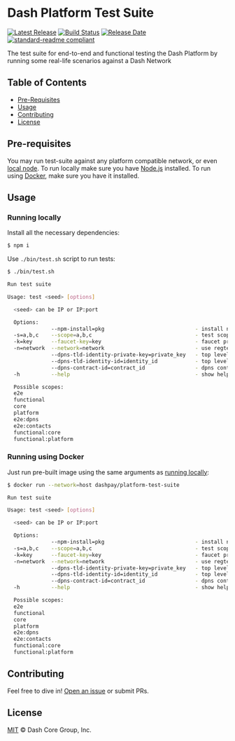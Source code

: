 # Dash Platform Test Suite

[![Latest Release](https://img.shields.io/github/v/release/dashevo/platform-test-suite)](https://github.com/dashevo/platform-test-suite/releases/latest)
[![Build Status](https://github.com/dashevo/platform-test-suite/actions/workflows/test_and_release.yml/badge.svg)](https://github.com/dashevo/platform-test-suite/actions/workflows/test_and_release.yml)
[![Release Date](https://img.shields.io/github/release-date/dashevo/platform-test-suite)](https://img.shields.io/github/release-date/dashevo/platform-test-suite)
[![standard-readme compliant](https://img.shields.io/badge/readme%20style-standard-brightgreen)](https://github.com/RichardLitt/standard-readme)

The test suite for end-to-end and functional testing the Dash Platform by running some real-life scenarios against a Dash Network

## Table of Contents
- [Pre-Requisites](#pre-requisites)
- [Usage](#usage)
- [Contributing](#contributing)
- [License](#license)

## Pre-requisites

You may run test-suite against any platform compatible network, or even [local node](https://github.com/dashevo/mn-bootstrap).
To run locally make sure you have [Node.js](https://nodejs.org/) installed.
To run using [Docker](https://www.docker.com/), make sure you have it installed.

## Usage

### Running locally

Install all the necessary dependencies:

```sh
$ npm i
```

Use `./bin/test.sh` script to run tests:

```sh
$ ./bin/test.sh

Run test suite

Usage: test <seed> [options]

  <seed> can be IP or IP:port

  Options:
              --npm-install=pkg                             - install npm package before running the suite
  -s=a,b,c    --scope=a,b,c                                 - test scope to run
  -k=key      --faucet-key=key                              - faucet private key string
  -n=network  --network=network                             - use regtest, devnet or testnet
              --dpns-tld-identity-private-key=private_key   - top level identity private key
              --dpns-tld-identity-id=identity_id            - top level identity id
              --dpns-contract-id=contract_id                - dpns contract id
  -h          --help                                        - show help

  Possible scopes:
  e2e
  functional
  core
  platform
  e2e:dpns
  e2e:contacts
  functional:core
  functional:platform
```

### Running using Docker

Just run pre-built image using the same arguments as [running locally](#running-locally):

```sh
$ docker run --network=host dashpay/platform-test-suite

Run test suite

Usage: test <seed> [options]

  <seed> can be IP or IP:port

  Options:
              --npm-install=pkg                             - install npm package before running the suite
  -s=a,b,c    --scope=a,b,c                                 - test scope to run
  -k=key      --faucet-key=key                              - faucet private key string
  -n=network  --network=network                             - use regtest, devnet or testnet
              --dpns-tld-identity-private-key=private_key   - top level identity private key
              --dpns-tld-identity-id=identity_id            - top level identity id
              --dpns-contract-id=contract_id                - dpns contract id
  -h          --help                                        - show help

  Possible scopes:
  e2e
  functional
  core
  platform
  e2e:dpns
  e2e:contacts
  functional:core
  functional:platform
```

## Contributing

Feel free to dive in! [Open an issue](https://github.com/dashevo/platform-test-suite/issues/new/choose) or submit PRs.

## License

[MIT](LICENSE) &copy; Dash Core Group, Inc.
